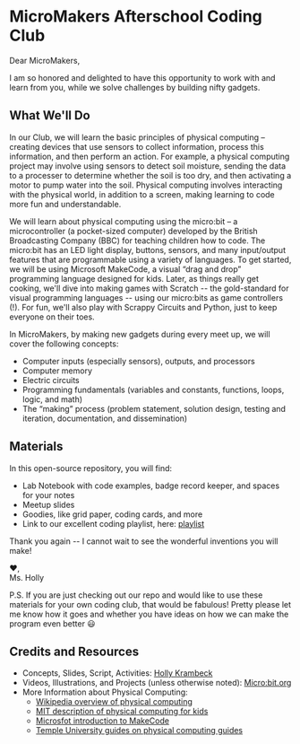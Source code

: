 # MicroMakers Afterschool Coding Club

Dear MicroMakers,

I am so honored and delighted to have this opportunity to work with and learn from you, while we solve challenges by building nifty gadgets. 

## What We'll Do
In our Club, we will learn the basic principles of physical computing – creating devices that use sensors to collect information, process this information, and then perform an action. For example, a physical computing project may involve using sensors to detect soil moisture, sending the data to a processer to determine whether the soil is too dry, and then activating a motor to pump water into the soil. Physical computing involves interacting with the physical world, in addition to a screen, making learning to code more fun and understandable. 

We will learn about physical computing using the micro:bit – a microcontroller (a pocket-sized computer) developed by the British Broadcasting Company (BBC) for teaching children how to code. The micro:bit has an LED light display, buttons, sensors, and many input/output features that are programmable using a variety of languages. To get started, we will be using Microsoft MakeCode, a visual “drag and drop” programming language designed for kids. Later, as things really get cooking, we'll dive into making games with Scratch -- the gold-standard for visual programming languages -- using our micro:bits as game controllers (!). For fun, we'll also play with Scrappy Circuits and Python, just to keep everyone on their toes. 

In MicroMakers, by making new gadgets during every meet up, we will cover the following concepts:

 - Computer inputs (especially sensors), outputs, and processors
 - Computer memory
 - Electric circuits
 - Programming fundamentals (variables and constants, functions, loops, logic, and math)
 - The “making” process (problem statement, solution design, testing and iteration, documentation, and dissemination)
 
 ## Materials
 In this open-source repository, you will find:
 
 - Lab Notebook with code examples, badge record keeper, and spaces for your notes
 - Meetup slides
 - Goodies, like grid paper, coding cards, and more
 - Link to our excellent coding playlist, here: [playlist](https://open.spotify.com/playlist/1I0ntR8Bl7KESXRI7BwELo?si=85ca48f2c6a344ec)

Thank you again -- I cannot wait to see the wonderful inventions you will make!

❤️,
<br>
Ms. Holly

P.S. If you are just checking out our repo and would like to use these materials for your own coding club, that would be fabulous! Pretty please let me know how it goes and whether you have ideas on how we can make the program even better 😃


## Credits and Resources

 - Concepts, Slides, Script, Activities: [Holly Krambeck](learningpython64@gmail.com)
 - Videos, Illustrations, and Projects (unless otherwise noted): [Micro:bit.org](https://microbit.org/get-started)
 - More Information about Physical Computing:
    + [Wikipedia overview of physical computing](https://en.wikipedia.org/wiki/Physical_computing)
    + [MIT description of physical computing for kids](http://k12maker.mit.edu/physical-computing.html)
    + [Microsfot introduction to MakeCode](https://www.microsoft.com/en-us/research/uploads/prod/2020/04/physical-computing.pdf)
    + [Temple University guides on physical computing guides](https://guides.temple.edu/c.php?g=419841&p=2863656)

